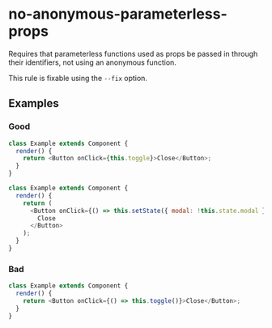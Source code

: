 # no-anonymous-parameterless-props

Requires that parameterless functions used as props be passed in through their identifiers, not using an anonymous function.

This rule is fixable using the `--fix` option.

## Examples

### Good

```js
class Example extends Component {
  render() {
    return <Button onClick={this.toggle}>Close</Button>;
  }
}
```

```js
class Example extends Component {
  render() {
    return (
      <Button onClick={() => this.setState({ modal: !this.state.modal })}>
        Close
      </Button>
    );
  }
}
```

### Bad

```js
class Example extends Component {
  render() {
    return <Button onClick={() => this.toggle()}>Close</Button>;
  }
}
```
